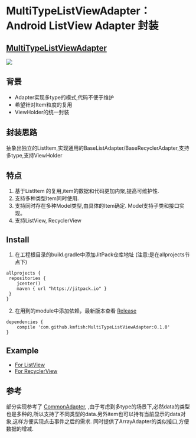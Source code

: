 # MultiTypeListViewAdapter： Android ListView Adapter 封装

## [MultiTypeListViewAdapter](https://github.com/kmfish/MultiTypeListViewAdapter)

[![](https://jitpack.io/v/kmfish/MultiTypeListViewAdapter.svg)](https://jitpack.io/#kmfish/MultiTypeListViewAdapter)

## 背景
- Adapter实现多type的模式,代码不便于维护
- 希望针对Item粒度的复用
- ViewHolder的统一封装

## 封装思路
抽象出独立的ListItem,实现通用的BaseListAdapter/BaseRecyclerAdapter,支持多type,支持ViewHolder

## 特点
1. 基于ListItem 的复用,item的数据和代码更加内聚,提高可维护性.
2. 支持多种类型Item同时使用.
3. 支持同时存在多种Model类型,由具体的Item确定. Model支持子类和接口实现。
4. 支持ListView, RecyclerView

## Install
1. 在工程根目录的build.gradle中添加JitPack仓库地址 (注意:是在allprojects节点下)
```
allprojects {
 repositories {
    jcenter()
    maven { url "https://jitpack.io" }
 }
}
```
2. 在用到的module中添加依赖，最新版本查看 [Release](https://github.com/kmfish/MultiTypeListViewAdapter/releases)
```
dependencies {
    compile 'com.github.kmfish:MultiTypeListViewAdapter:0.1.0'
}
```


## Example
- [For ListView](https://github.com/kmfish/MultiTypeListViewAdapter/blob/master/app/src/main/java/net/kmfish/sample/ListViewActivity.java)
- [For RecyclerView](https://github.com/kmfish/MultiTypeListViewAdapter/blob/master/app/src/main/java/net/kmfish/sample/RecyclerViewActivity.java)


## 参考
部分实现参考了 [CommonAdapter](https://github.com/tianzhijiexian/CommonAdapter),
,由于考虑到多type的场景下,必然data的类型也是多种的,所以支持了不同类型的data.另外item也可以持有当前显示的data对象,这样方便实现点击事件之后的需求. 同时提供了ArrayAdapter的类似接口,方便数据的增减.




